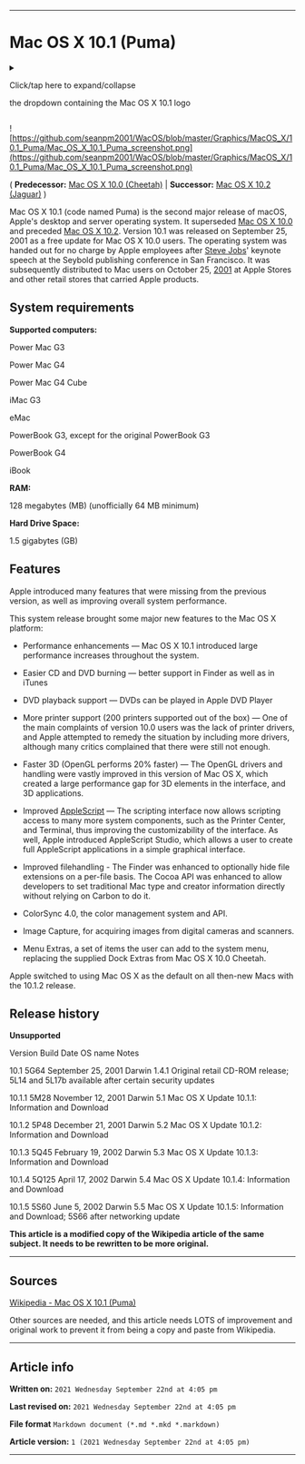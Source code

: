   
***

# Mac OS X 10.1 (Puma)

<details>
<summary><p>Click/tap here to expand/collapse</p>
<p>the dropdown containing the Mac OS X 10.1 logo</p></summary>

![https://github.com/seanpm2001/WacOS/blob/master/Graphics/MacOS_X/10.1_Puma/MacOS10.1.png](https://github.com/seanpm2001/WacOS/blob/master/Graphics/MacOS_X/10.0_Cheetah/MacOS10.1.png)

</details>

![https://github.com/seanpm2001/WacOS/blob/master/Graphics/MacOS_X/10.1_Puma/Mac_OS_X_10.1_Puma_screenshot.png](https://github.com/seanpm2001/WacOS/blob/master/Graphics/MacOS_X/10.1_Puma/Mac_OS_X_10.1_Puma_screenshot.png)

( **Predecessor:** [Mac OS X 10.0 (Cheetah)](https://github.com/seanpm2001/WacOS/wiki/Mac-OS-X-10-0-Cheetah/) | **Successor:** [Mac OS X 10.2 (Jaguar)](https://github.com/seanpm2001/WacOS/wiki/Mac-OS-X-10-2-Jaguar/) )

Mac OS X 10.1 (code named Puma) is the second major release of macOS, Apple's desktop and server operating system. It superseded [Mac OS X 10.0](https://github.com/seanpm2001/WacOS/wiki/Mac-OS-X-10-0-Cheetah/) and preceded [Mac OS X 10.2](https://github.com/seanpm2001/WacOS/wiki/Mac-OS-X-10-2-Jaguar/). Version 10.1 was released on September 25, 2001 as a free update for Mac OS X 10.0 users. The operating system was handed out for no charge by Apple employees after [Steve Jobs](https://github.com/seanpm2001/WacOS/wiki/Steve_Jobs/)' keynote speech at the Seybold publishing conference in San Francisco. It was subsequently distributed to Mac users on October 25, [2001](https://github.com/seanpm2001/WacOS/wiki/2001/) at Apple Stores and other retail stores that carried Apple products.

## System requirements

**Supported computers:**

Power Mac G3

Power Mac G4

Power Mac G4 Cube

iMac G3

eMac

PowerBook G3, except for the original PowerBook G3

PowerBook G4

iBook

**RAM:**

128 megabytes (MB) (unofficially 64 MB minimum)

**Hard Drive Space:**

1.5 gigabytes (GB)

## Features

Apple introduced many features that were missing from the previous version, as well as improving overall system performance.

This system release brought some major new features to the Mac OS X platform:

* Performance enhancements — Mac OS X 10.1 introduced large performance increases throughout the system.

* Easier CD and DVD burning — better support in Finder as well as in iTunes

* DVD playback support — DVDs can be played in Apple DVD Player

* More printer support (200 printers supported out of the box) — One of the main complaints of version 10.0 users was the lack of printer drivers, and Apple attempted to remedy the situation by including more drivers, although many critics complained that there were still not enough.

* Faster 3D (OpenGL performs 20% faster) — The OpenGL drivers and handling were vastly improved in this version of Mac OS X, which created a large performance gap for 3D elements in the interface, and 3D applications.

* Improved [AppleScript](https://github.com/seanpm2001/WacOS/wiki/AppleScript/) — The scripting interface now allows scripting access to many more system components, such as the Printer Center, and Terminal, thus improving the customizability of the interface. As well, Apple introduced AppleScript Studio, which allows a user to create full AppleScript applications in a simple graphical interface.

* Improved filehandling - The Finder was enhanced to optionally hide file extensions on a per-file basis. The Cocoa API was enhanced to allow developers to set traditional Mac type and creator information directly without relying on Carbon to do it.

* ColorSync 4.0, the color management system and API.

* Image Capture, for acquiring images from digital cameras and scanners.

* Menu Extras, a set of items the user can add to the system menu, replacing the supplied Dock Extras from Mac OS X 10.0 Cheetah.

Apple switched to using Mac OS X as the default on all then-new Macs with the 10.1.2 release.

## Release history

**Unsupported**

Version 	Build 	Date 	OS name 	Notes

10.1 	5G64 	September 25, 2001 	Darwin 1.4.1 	Original retail CD-ROM release; 5L14 and 5L17b available after certain security updates

10.1.1 	5M28 	November 12, 2001 	Darwin 5.1 	Mac OS X Update 10.1.1: Information and Download

10.1.2 	5P48 	December 21, 2001 	Darwin 5.2 	Mac OS X Update 10.1.2: Information and Download

10.1.3 	5Q45 	February 19, 2002 	Darwin 5.3 	Mac OS X Update 10.1.3: Information and Download

10.1.4 	5Q125 	April 17, 2002 	Darwin 5.4 	Mac OS X Update 10.1.4: Information and Download

10.1.5 	5S60 	June 5, 2002 	Darwin 5.5 	Mac OS X Update 10.1.5: Information and Download; 5S66 after networking update 

**This article is a modified copy of the Wikipedia article of the same subject. It needs to be rewritten to be more original.**

***

## Sources

[Wikipedia - Mac OS X 10.1 (Puma)](https://en.wikipedia.org/wiki/Mac_OS_X_10.1/)

Other sources are needed, and this article needs LOTS of improvement and original work to prevent it from being a copy and paste from Wikipedia.

***

## Article info

**Written on:** `2021 Wednesday September 22nd at 4:05 pm`

**Last revised on:** `2021 Wednesday September 22nd at 4:05 pm`

**File format** `Markdown document (*.md *.mkd *.markdown)`

**Article version:** `1 (2021 Wednesday September 22nd at 4:05 pm)`

***

<!-- Tools

Quick copy and paste

https://github.com/seanpm2001/WacOS/wiki/

!-->
